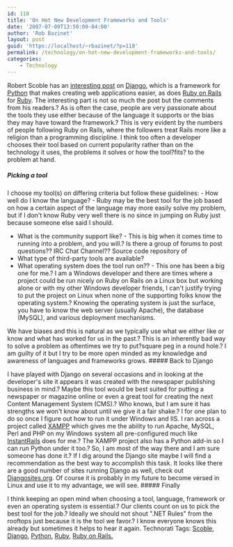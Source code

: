 ```yaml
---
id: 118
title: 'On Hot New Development Frameworks and Tools'
date: '2007-07-09T13:50:00-04:00'
author: 'Rob Bazinet'
layout: post
guid: 'https://localhost/~rbazinet/?p=118'
permalink: /technology/on-hot-new-development-frameworks-and-tools/
categories:
    - Technology
---
```


Robert Scoble has an [interesting post](https://scobleizer.com/2007/07/08/the-hot-new-development-framework/trackback/) on [Django](https://www.djangoproject.com/), which is a framework for [Python](https://www.python.org/) that makes creating web applications easier, as does [Ruby on Rails](https://www.rubyonrails.org/) for [Ruby](https://www.ruby-lang.org/en/). The interesting part is not so much the post but the comments from his readers.? As is often the case, people are very passionate about the tools they use either because of the language it supports or the bias they may have toward the framework.? This is very evident by the numbers of people following Ruby on Rails, where the followers treat Rails more like a religion than a programming discipline. I think too often a developer chooses their tool based on current popularity rather than on the technology it uses, the problems it solves or how the tool?fits? to the problem at hand.

##### **Picking a tool**

 I choose my tool(s) on differing criteria but follow these guidelines: - How well do I know the language? - Ruby may be the best tool for the job based on how a certain aspect of the language may more easily solve my problem, but if I don't know Ruby very well there is no since in jumping on Ruby just because someone else said I should.
- What is the community support like? - This is big when it comes time to running into a problem, and you will.? Is there a group of forums to post questions?? IRC Chat Channel?? Source code repository of
- What type of third-party tools are available?
- What operating system does the tool run on?? - This one has been a big one for me.? I am a Windows developer and there are times where a project could be run nicely on Ruby on Rails on a Linux box but working alone or with my other Windows developer friends, I can't justify trying to put the project on Linux when none of the supporting folks know the operating system.? Knowing the operating system is just the surface, you have to know the web server (usually Apache), the database (MySQL), and various deployment mechanisms.
 
 We have biases and this is natural as we typically use what we either like or know and what has worked for us in the past.? This is an inherently bad way to solve a problem as oftentimes we try to put?square peg in a round hole.? I am guilty of it but I try to be more open minded as my knowledge and awareness of languages and frameworks grows. ##### Back to Django

 I have played with Django on several occasions and in looking at the developer's site it appears it was created with the newspaper publishing business in mind.? Maybe this tool would be best suited for putting a newspaper or magazine online or even a great tool for creating the next Content Management System (CMS).? Who knows, but I am sure it has strengths we won't know about until we give it a fair shake.? I for one plan to do so once I figure out how to run it under Windows and IIS. I ran across a project called [XAMPP](https://www.apachefriends.org/en/xampp.html) which gives me the ability to run Apache, MySQL, Perl and PHP on my Windows system all pre-configured much like [InstantRails](https://instantrails.rubyforge.org/wiki/wiki.pl) does for me.? The XAMPP project also has a Python add-in so I can run Python under it too.? So, I am most of the way there and I am sure someone has done it.? If I dig around the Django site maybe I will find a recommendation as the best way to accomplish this task. It looks like there are a good number of sites running Django as well, check out [Djangosites.org](https://www.djangosites.org/latest/). Of course it is probably in my future to become versed in Linux and use it to my advantage, we will see. ##### Finally

 I think keeping an open mind when choosing a tool, language, framework or even an operating system is essential.? Our clients count on us to pick the best tool for the job.? Ideally we should not shout ".NET Rules" from the rooftops just because it is the tool we favor.? I know everyone knows this already but sometimes it helps to hear it again. Technorati Tags: [Scoble](https://technorati.com/tags/Scoble), [Django](https://technorati.com/tags/Django), [Python](https://technorati.com/tags/Python), [Ruby](https://technorati.com/tags/Ruby), [Ruby on Rails.](https://technorati.com/tags/Ruby%20on%20Rails.)